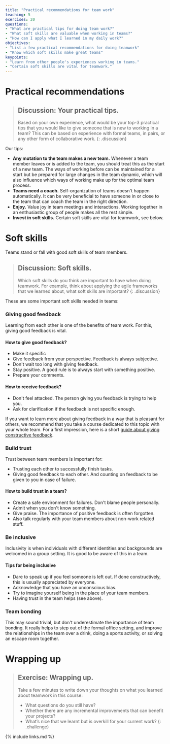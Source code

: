 ```yaml
---
title: "Practical recommendations for team work"
teaching: 5
exercises: 20
questions:
- "What are practical tips for doing team work?"
- "What soft skills are valuable when working in teams?"
- "How can I apply what I learned in my daily work?"
objectives:
- "List a few practical recommendations for doing teamwork"
- "Know which soft skills make great teams"
keypoints:
- "Learn from other people's experiences working in teams."
- "Certain soft skills are vital for teamwork."
---
```

# Practical recommendations
> ## Discussion: Your practical tips.
> Based on your own experience, what would be your top-3 practical tips that
> you would like to give someone that is new to working in a team?
> This can be based on experience with formal teams, in pairs, or any other form of collaborative work.
{: .discussion}

Our tips:
- **Any mutation to the team makes a new team.** Whenever a team member leaves or is added to the team,
you should treat this as the start of a new team. 
The ways of working before can be maintained for a start but be prepared for large changes in 
the team dynamic, which will also influence which ways of working make up for the optimal 
team process.
- **Teams need a coach.** Self-organization of teams doesn't happen automatically.
It can be very beneficial to have someone in or close to the team that can coach the
team in the right direction.
- **Enjoy.** Value joy in team meetings and interactions.
Working together in an enthusiastic group of people makes all the rest simple.
- **Invest in soft skills.** Certain soft skills are vital for teamwork, see below.

# Soft skills
Teams stand or fall with good soft skills of team members.

> ## Discussion: Soft skills.
> Which soft skills do you think are important to have when doing teamwork.
> For example, think about applying the agile frameworks that we learned about,
> what soft skills are important?
{: .discussion}

These are some important soft skills needed in teams:
### Giving good feedback
Learning from each other is one of the benefits of team work.
For this, giving good feedback is vital.
#### How to give good feedback?
* Make it specific
* Give feedback from your perspective. Feedback is always subjective.
* Don't wait too long with giving feedback.
* Stay positive. A good rule is to always start with something positive.
* Prepare your comments.
#### How to receive feedback?
* Don't feel attacked. The person giving you feedback is trying to help you.
* Ask for clarification if the feedback is not specific enough.

If you want to learn more about giving feedback in a way that is pleasant for others, we recommend that you take a course dedicated to this topic with your whole team. For a first impression, here is a short [guide about giving constructive feedback](https://www.workpatterns.com/guides/constructive-feedback). 

### Build trust
Trust between team members is important for:
* Trusting each other to successfully finish tasks.
* Giving good feedback to each other.
And counting on feedback to be given to you in case of failure.
#### How to build trust in a team?
* Create a safe environment for failures. Don't blame people personally.
* Admit when you don't know something.
* Give praise. The importance of positive feedback is often forgotten.
* Also talk regularly with your team members about non-work related stuff.

### Be inclusive
Inclusivity is when individuals with different identities
and backgrounds are welcomed in a group setting.
It is good to be aware of this in a team.
#### Tips for being inclusive
* Dare to speak up if you feel someone is left out.
If done constructively, this is usually appreciated by everyone.
* Acknowledge that you have an unconscious bias.
* Try to imagine yourself being in the place of your team members.
* Having trust in the team helps (see above).

### Team bonding
This may sound trivial, but don't underestimate the importance of team bonding.
It really helps to step out of the formal office setting,
and improve the relationships in the team over a drink, doing a sports activity, or solving
an escape room together.

# Wrapping up
> ## Exercise: Wrapping up.
> Take a few minutes to write down your thoughts on
> what you learned about teamwork in this course:
> - What questions do you still have?
> - Whether there are any incremental improvements that can benefit your projects?
> - What’s nice that we learnt but is overkill for your current work?
{: .challenge}

{% include links.md %}
